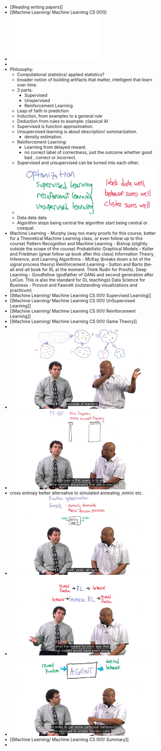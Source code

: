 - [[Reading writing papers]]
- [[Machine Learning/ Machine Learning CS 001]]
- ![MachineLearningTomMitchell.pdf](../assets/MachineLearningTomMitchell_1738937685209_0.pdf)
-
- Philosophy:
	- Computational statistics/ applied statistics?
	- broader notion of building artifacts that matter, intelligent that learn over time.
	- 3 parts:
		- Supervised
		- Unspervised
		- Reinforcement Learning
	- Leap of faith in prediction
	- Induction, from examples to a general rule
	- Deduction from rules to example: classical AI
	- Supervised is function approximation.
	- Unsupervised learning is about description/ summarization.
		- density estimation.
	- Reinforcement Learning:
		- Learning from delayed reward.
		- no correct label of correctness, just the outcome whether good bad , correct or incorrect.
	- Supervised and unsupervised can be turned into each other.
	- ![image.png](../assets/image_1736719423869_0.png)
	- Data data data
	- Algorithm stops being central the algorithm start being central or coequal.
- Machine Learning - Murphy (way too many proofs for this course, better for a Theoretical Machine Learning class, or even follow up to this course)
  Pattern Recognition and Machine Learning - Bishop (slightly outside the scope of the course)
  Probabilistic Graphical Models - Koller and Friedman (great follow up book after this class)
  Information Theory, Inference, and Learning Algorithms - McKay (breaks down a lot of the signal process theory)
  Reinforcement Learning - Sutton and Barto (be-all end-all book for RL at the moment. Think Rudin for Proofs).
  Deep Learning - Goodfellow (godfather of GANs and second generation after LeCun. This is also the standard for DL teachings)
  Data Science for Business - Provost and Fawcett (outstanding visualizations and practicum)
- [[Machine Learning/ Machine Learning CS 001/ Supervised Learning]]
- [[Machine Learning/ Machine Learning CS 001/ UnSupervised Learning]]
- [[Machine Learning/ Machine Learning CS 001/ Reinforcement  Learning]]
- [[Machine Learning/ Machine Learning CS 001/ Game Theory]]
-
- ![image.png](../assets/image_1745696963691_0.png)
- ![image.png](../assets/image_1745697110220_0.png)
- cross entropy better alternative to simulated annealing ,mimic etc.
- ![image.png](../assets/image_1745697447359_0.png)
- ![image.png](../assets/image_1745697602399_0.png)
- ![image.png](../assets/image_1745697644893_0.png)
- [[Machine Learning/ Machine Learning CS 001/ Summary]]
-